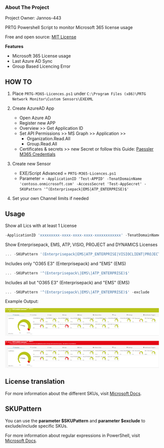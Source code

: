 <!-- ABOUT THE PROJECT -->
### About The Project
Project Owner: Jannos-443

PRTG Powershell Script to monitor Microsoft 365 license usage

Free and open source: [MIT License](https://github.com/Jannos-443/PRTG-M365/blob/main/LICENSE)

**Features**
* Microsoft 365 License usage
* Last Azure AD Sync
* Group Based Licencing Error

## HOW TO

1. Place `PRTG-M365-Licences.ps1` under `C:\Program Files (x86)\PRTG Network Monitor\Custom Sensors\EXEXML`

2. Create AzureAD App
   - Open Azure AD
   - Register new APP
   - Overview >> Get Application ID
   - Set API Permissions >> MS Graph >> Application >>
     - Organization.Read.All
     - Group.Read.All
   - Certificates & secrets >> new Secret
or follow this Guide: [Paessler M365 Credentials](https://kb.paessler.com/en/topic/88462-how-do-i-obtain-credentials-and-set-permissions-for-the-microsoft-365-sensors)

3. Create new Sensor
   - EXE/Script Advanced = `PRTG-M365-Licences.ps1`
   - Parameter = `-ApplicationID 'Test-APPID' -TenatDomainName 'contoso.onmicrosoft.com' -AccessSecret 'Test-AppSecret' -SKUPattern '^(Enterprisepack|EMS|ATP_ENTERPRISE)$'`

4. Set your own Channel limits if needed

## Usage
Show all Lics with at least 1 License
```powershell
-ApplicationID 'xxxxxxxxx-xxxx-xxxx-xxxx-xxxxxxxxxxxx' -TenatDomainName 'contoso.onmicrosoft.com' -AccessSecret 'YourSecretKey'
```

Show Enterprisepack, EMS, ATP, VISIO, PROJECT and DYNAMICS Licenses
```powershell
... -SKUPattern '(Enterprisepack|EMS|ATP_ENTERPRISE|VISIOCLIENT|PROJECTPROFESSIONAL|DYN365_ENTERPRISE_SALES|DYN365_TEAM_MEMBERS|D365_CUSTOMER_SERVICE_ENT_ATTACH)'
```

Includes only "O365 E3" (Enterprisepack) and "EMS" (EMS)
```powershell
... -SKUPattern '^(Enterprisepack\|EMS\|ATP_ENTERPRISE)$'
```

Includes all but  "O365 E3" (Enterprisepack) and "EMS" (EMS)
```powershell
... -SKUPattern '^(Enterprisepack\|EMS\|ATP_ENTERPRISE)$' -exclude
```


Example Output:

![PRTG-M365](media/ok.png)


![PRTG-M365](media/error.png)


License translation
------------------
For more information about the different SKUs, visit [Microsoft Docs](https://docs.microsoft.com/en-us/azure/active-directory/enterprise-users/licensing-service-plan-reference).


SKUPattern
------------------
You can use the **parameter $SKUPattern** and **parameter $exclude** to exclude/include specific SKUs.

For more information about regular expressions in PowerShell, visit [Microsoft Docs](https://docs.microsoft.com/en-us/powershell/module/microsoft.powershell.core/about/about_regular_expressions).

